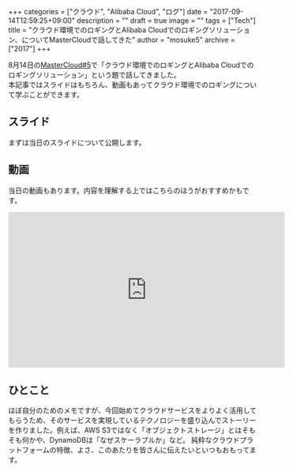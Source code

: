 +++
categories = ["クラウド", "Alibaba Cloud", "ログ"]
date = "2017-09-14T12:59:25+09:00"
description = ""
draft = true
image = ""
tags = ["Tech"]
title = "クラウド環境でのロギングとAlibaba Cloudでのロギングソリューション、についてMasterCloudで話してきた"
author = "mosuke5"
archive = ["2017"]
+++

8月14日の[MasterCloud#5](https://mastercloud.connpass.com/event/64074/)で「クラウド環境でのロギングとAlibaba Cloudでのロギングソリューション」という題で話してきました。  
本記事ではスライドはもちろん、動画もあってクラウド環境でのロギングについて学ぶことができます。  
<!--more-->

## スライド
まずは当日のスライドについて公開します。  

<script async class="speakerdeck-embed" data-id="45e0df23a78441a5aa255a456ebd6142" data-ratio="1.77777777777778" src="//speakerdeck.com/assets/embed.js"></script>

## 動画
当日の動画もあります。内容を理解する上ではこちらのほうがおすすめかもです。

<iframe width="560" height="315" src="https://www.youtube.com/embed/8VZoS5gm-ic" frameborder="0" allowfullscreen></iframe>

## ひとこと
ほぼ自分のためのメモですが、今回始めてクラウドサービスをよりよく活用してもらうため、そのサービスを実現しているテクノロジーを盛り込んでストーリーを作りました。例えば、AWS S3ではなく「オブジェクトストレージ」とはそもそも何かや、DynamoDBは「なぜスケーラブルか」など。
純粋なクラウドプラットフォームの特徴、よさ、このあたりを皆さんに伝えたいといつもおもってます。